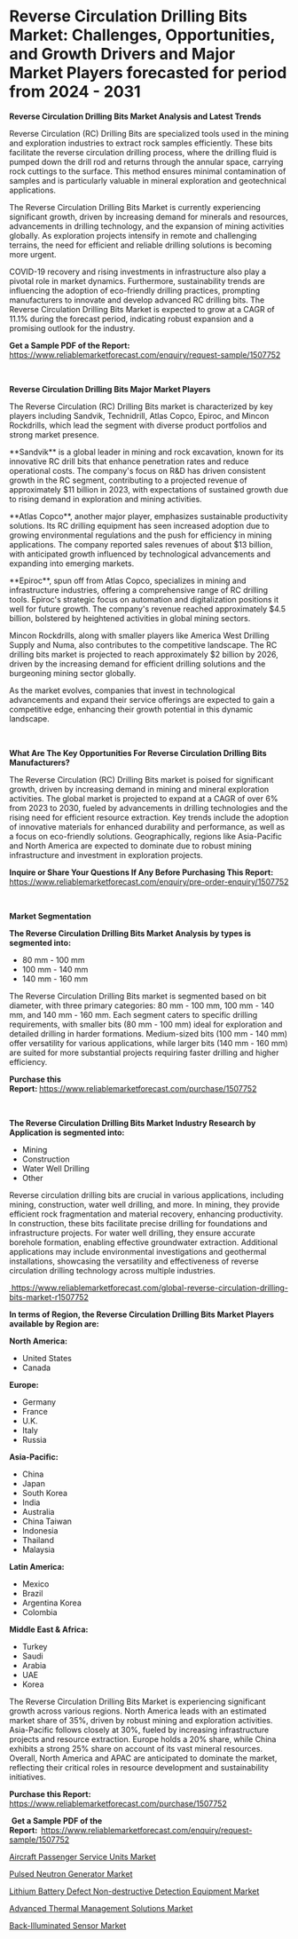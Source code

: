 <p><h1>Reverse Circulation Drilling Bits Market: Challenges, Opportunities, and Growth Drivers and Major Market Players forecasted for period from 2024 - 2031</h1></p><p><strong>Reverse Circulation Drilling Bits Market Analysis and Latest Trends</strong></p>
<p><p>Reverse Circulation (RC) Drilling Bits are specialized tools used in the mining and exploration industries to extract rock samples efficiently. These bits facilitate the reverse circulation drilling process, where the drilling fluid is pumped down the drill rod and returns through the annular space, carrying rock cuttings to the surface. This method ensures minimal contamination of samples and is particularly valuable in mineral exploration and geotechnical applications.</p><p>The Reverse Circulation Drilling Bits Market is currently experiencing significant growth, driven by increasing demand for minerals and resources, advancements in drilling technology, and the expansion of mining activities globally. As exploration projects intensify in remote and challenging terrains, the need for efficient and reliable drilling solutions is becoming more urgent. </p><p>COVID-19 recovery and rising investments in infrastructure also play a pivotal role in market dynamics. Furthermore, sustainability trends are influencing the adoption of eco-friendly drilling practices, prompting manufacturers to innovate and develop advanced RC drilling bits. The Reverse Circulation Drilling Bits Market is expected to grow at a CAGR of 11.1% during the forecast period, indicating robust expansion and a promising outlook for the industry.</p></p>
<p><strong>Get a Sample PDF of the Report:&nbsp;</strong> <a href="https://www.reliablemarketforecast.com/enquiry/request-sample/1507752?utm_campaign=1167&utm_medium=2&utm_source=Github&utm_content=ia&utm_term=07122024&utm_id=reverse-circulation-drilling-bits">https://www.reliablemarketforecast.com/enquiry/request-sample/1507752</a></p>
<p>&nbsp;</p>
<p><strong>Reverse Circulation Drilling Bits Major Market Players</strong></p>
<p><p>The Reverse Circulation (RC) Drilling Bits market is characterized by key players including Sandvik, Technidrill, Atlas Copco, Epiroc, and Mincon Rockdrills, which lead the segment with diverse product portfolios and strong market presence. </p><p>**Sandvik** is a global leader in mining and rock excavation, known for its innovative RC drill bits that enhance penetration rates and reduce operational costs. The company's focus on R&D has driven consistent growth in the RC segment, contributing to a projected revenue of approximately $11 billion in 2023, with expectations of sustained growth due to rising demand in exploration and mining activities.</p><p>**Atlas Copco**, another major player, emphasizes sustainable productivity solutions. Its RC drilling equipment has seen increased adoption due to growing environmental regulations and the push for efficiency in mining applications. The company reported sales revenues of about $13 billion, with anticipated growth influenced by technological advancements and expanding into emerging markets.</p><p>**Epiroc**, spun off from Atlas Copco, specializes in mining and infrastructure industries, offering a comprehensive range of RC drilling tools. Epiroc's strategic focus on automation and digitalization positions it well for future growth. The company's revenue reached approximately $4.5 billion, bolstered by heightened activities in global mining sectors.</p><p>Mincon Rockdrills, along with smaller players like America West Drilling Supply and Numa, also contributes to the competitive landscape. The RC drilling bits market is projected to reach approximately $2 billion by 2026, driven by the increasing demand for efficient drilling solutions and the burgeoning mining sector globally. </p><p>As the market evolves, companies that invest in technological advancements and expand their service offerings are expected to gain a competitive edge, enhancing their growth potential in this dynamic landscape.</p></p>
<p>&nbsp;</p>
<p><strong>What Are The Key Opportunities For Reverse Circulation Drilling Bits Manufacturers?</strong></p>
<p><p>The Reverse Circulation (RC) Drilling Bits market is poised for significant growth, driven by increasing demand in mining and mineral exploration activities. The global market is projected to expand at a CAGR of over 6% from 2023 to 2030, fueled by advancements in drilling technologies and the rising need for efficient resource extraction. Key trends include the adoption of innovative materials for enhanced durability and performance, as well as a focus on eco-friendly solutions. Geographically, regions like Asia-Pacific and North America are expected to dominate due to robust mining infrastructure and investment in exploration projects.</p></p>
<p><strong>Inquire or Share Your Questions If Any Before Purchasing This Report:</strong> <a href="https://www.reliablemarketforecast.com/enquiry/pre-order-enquiry/1507752?utm_campaign=1167&utm_medium=2&utm_source=Github&utm_content=ia&utm_term=07122024&utm_id=reverse-circulation-drilling-bits">https://www.reliablemarketforecast.com/enquiry/pre-order-enquiry/1507752</a></p>
<p>&nbsp;</p>
<p><strong>Market Segmentation</strong></p>
<p><strong>The Reverse Circulation Drilling Bits Market Analysis by types is segmented into:</strong></p>
<p><ul><li>80 mm - 100 mm</li><li>100 mm - 140 mm</li><li>140 mm - 160 mm</li></ul></p>
<p><p>The Reverse Circulation Drilling Bits market is segmented based on bit diameter, with three primary categories: 80 mm - 100 mm, 100 mm - 140 mm, and 140 mm - 160 mm. Each segment caters to specific drilling requirements, with smaller bits (80 mm - 100 mm) ideal for exploration and detailed drilling in harder formations. Medium-sized bits (100 mm - 140 mm) offer versatility for various applications, while larger bits (140 mm - 160 mm) are suited for more substantial projects requiring faster drilling and higher efficiency.</p></p>
<p><strong>Purchase this Report:&nbsp;</strong><a href="https://www.reliablemarketforecast.com/purchase/1507752?utm_campaign=1167&utm_medium=2&utm_source=Github&utm_content=ia&utm_term=07122024&utm_id=reverse-circulation-drilling-bits">https://www.reliablemarketforecast.com/purchase/1507752</a></p>
<p>&nbsp;</p>
<p><strong>The Reverse Circulation Drilling Bits Market Industry Research by Application is segmented into:</strong></p>
<p><ul><li>Mining</li><li>Construction</li><li>Water Well Drilling</li><li>Other</li></ul></p>
<p><p>Reverse circulation drilling bits are crucial in various applications, including mining, construction, water well drilling, and more. In mining, they provide efficient rock fragmentation and material recovery, enhancing productivity. In construction, these bits facilitate precise drilling for foundations and infrastructure projects. For water well drilling, they ensure accurate borehole formation, enabling effective groundwater extraction. Additional applications may include environmental investigations and geothermal installations, showcasing the versatility and effectiveness of reverse circulation drilling technology across multiple industries.</p></p>
<p><a href="https://www.reliablemarketforecast.com/global-reverse-circulation-drilling-bits-market-r1507752?utm_campaign=1167&utm_medium=2&utm_source=Github&utm_content=ia&utm_term=07122024&utm_id=reverse-circulation-drilling-bits">&nbsp;https://www.reliablemarketforecast.com/global-reverse-circulation-drilling-bits-market-r1507752</a></p>
<p><strong>In terms of Region, the Reverse Circulation Drilling Bits Market Players available by Region are:</strong></p>
<p>
    <p> <strong> North America: </strong>
        <ul>
            <li>United States</li>
            <li>Canada</li>
        </ul>
        </p> 
    <p> <strong> Europe: </strong>
        <ul>
            <li>Germany</li>
            <li>France</li>
            <li>U.K.</li>
            <li>Italy</li>
            <li>Russia</li>
        </ul>
        </p> 
    <p> <strong> Asia-Pacific: </strong>
        <ul>
            <li>China</li>
            <li>Japan</li>
            <li>South Korea</li>
            <li>India</li>
            <li>Australia</li>
            <li>China Taiwan</li>
            <li>Indonesia</li>
            <li>Thailand</li>
            <li>Malaysia</li>
        </ul>
        </p> 
    <p> <strong> Latin America: </strong>
        <ul>
            <li>Mexico</li>
            <li>Brazil</li>
            <li>Argentina Korea</li>
            <li>Colombia</li>
        </ul>
        </p> 
    <p> <strong> Middle East & Africa: </strong>
        <ul>
            <li>Turkey</li>
            <li>Saudi</li>
            <li>Arabia</li>
            <li>UAE</li>
            <li>Korea</li>
        </ul>
    </p>
    </p>
<p><p>The Reverse Circulation Drilling Bits Market is experiencing significant growth across various regions. North America leads with an estimated market share of 35%, driven by robust mining and exploration activities. Asia-Pacific follows closely at 30%, fueled by increasing infrastructure projects and resource extraction. Europe holds a 20% share, while China exhibits a strong 25% share on account of its vast mineral resources. Overall, North America and APAC are anticipated to dominate the market, reflecting their critical roles in resource development and sustainability initiatives.</p></p>
<p><strong>Purchase this Report: </strong><a href="https://www.reliablemarketforecast.com/purchase/1507752?utm_campaign=1167&utm_medium=2&utm_source=Github&utm_content=ia&utm_term=07122024&utm_id=reverse-circulation-drilling-bits">https://www.reliablemarketforecast.com/purchase/1507752</a></p>
<p>&nbsp;<strong>Get a Sample PDF of the Report:&nbsp;&nbsp;</strong><a href="https://www.reliablemarketforecast.com/enquiry/request-sample/1507752?utm_campaign=1167&utm_medium=2&utm_source=Github&utm_content=ia&utm_term=07122024&utm_id=reverse-circulation-drilling-bits">https://www.reliablemarketforecast.com/enquiry/request-sample/1507752</a></p>
<p><strong></strong></p>
<p><p><a href="https://www.linkedin.com/pulse/aircraft-passenger-service-units-market-forecast-strategic-jbkoe?utm_campaign=1167&utm_medium=2&utm_source=Github&utm_content=ia&utm_term=07122024&utm_id=reverse-circulation-drilling-bits">Aircraft Passenger Service Units Market</a></p><p><a href="https://issuu.com/reportprime-2/docs/pulsed-neutron-generator-market-size-2030.pptx?utm_campaign=1167&utm_medium=2&utm_source=Github&utm_content=ia&utm_term=07122024&utm_id=reverse-circulation-drilling-bits">Pulsed Neutron Generator Market</a></p><p><a href="https://issuu.com/reportprime-2/docs/lithium-battery-defect-non-destructive-detection-e?utm_campaign=1167&utm_medium=2&utm_source=Github&utm_content=ia&utm_term=07122024&utm_id=reverse-circulation-drilling-bits">Lithium Battery Defect Non-destructive Detection Equipment Market</a></p><p><a href="https://www.linkedin.com/pulse/growth-projections-advanced-thermal-management-solutions-market-pkybe?utm_campaign=1167&utm_medium=2&utm_source=Github&utm_content=ia&utm_term=07122024&utm_id=reverse-circulation-drilling-bits">Advanced Thermal Management Solutions Market</a></p><p><a href="https://github.com/mabutironaldo/Market-Research-Report-List-6/blob/main/back-illuminated-sensor-market.md?utm_campaign=1167&utm_medium=2&utm_source=Github&utm_content=ia&utm_term=07122024&utm_id=reverse-circulation-drilling-bits">Back-Illuminated Sensor Market</a></p></p>